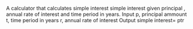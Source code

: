 A calculator that calculates simple interest simple interest  given principal , annual rate of interest  and time period in years.
Input p, principal ammount  t, time period in years  r, annual rate of interest 
Output simple interest= ptr
